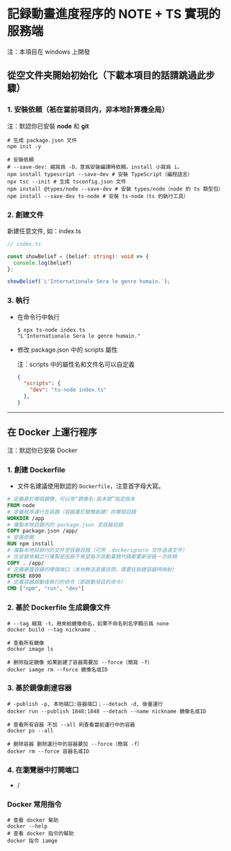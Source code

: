 # 記録動畫進度程序的 NOTE + TS 實現的服務端

注：本項目在 windows 上開發

## 從空文件夹開始初始化（下載本項目的話請跳過此步驟）

### 1. 安裝依頼（衹在當前項目内，非本地計算機全局）

注：默認你已安裝 **node** 和 **git**

```shell
# 生成 package.json 文件
npm init -y

# 安裝依頼
# --save-dev: 縮寫爲 -D，意爲安裝編譯時依頼。install 小寫爲 i。
npm install typescript --save-dev # 安裝 TypeScript（編程語言）
npx tsc --init # 生成 tsconfig.json 文件
npm install @types/node --save-dev # 安裝 types/node（node 的 ts 類型包）
npm install --save-dev ts-node # 安裝 ts-node（ts 的執行工具）

```

### 2. 創建文件

新建任意文件, 如：index.ts

```typescript
// index.ts

const showBelief = (belief: string): void => {
  console.log(belief)
};

showBelief(`L'Internationale Sera le genre humain.`);
```

### 3. 執行

- 在命令行中執行

    ```shell
    $ npx ts-node index.ts
    "L'Internationale Sera le genre humain."
    ```

- 修改 package.json 中的 scripts 屬性

  注：scripts 中的屬性名和文件名可以自定義

    ```json
    {
      "scripts": {
        "dev": "ts-node index.ts"
      },
    }
    ```

---

## 在 Docker 上運行程序

注：默認你已安裝 Docker

### 1. 創建 Dockerfile

- 文件名建議使用默認的 `Dockerfile`，注意首字母大寫。

```Dockerfile
# 定義基於哪個鏡像，可以用“鏡像名:版本號”指定版本
FROM node
# 定義程序運行在容器（容器基於鏡像創建）的哪個目録
WORKDIR /app
# 複製本地目録内的 package.json 至容器目録
COPY package.json /app/
# 安裝依頼
RUN npm install
# 複製本地目録内的文件至容器目録（可用 .dockerignore 文件過濾文件）
# 在安裝依賴之行複製是因爲不希望每次改動業務代碼都重新安裝一次依頼
COPY . /app/
# 定義暴露容器的哪個端口（本地無法直接訪問，需要在創建容器時映射）
EXPOSE 8090
# 定義容器啟動後執行的命令（即啟動項目的命令）
CMD ["npm", "run", "dev"]
```

### 2. 基於 Dockerfile 生成鏡像文件

```shell
# --tag 縮寫 -t，用來給鏡像命名，如果不命名則名字顯示爲 none
docker build --tag nickname .

# 查看所有鏡像
docker image ls

# 删除指定鏡像 如果創建了容器需要加 --force（簡寫 -f）
docker iamge rm --force 鏡像名或ID
```

### 3. 基於鏡像創䢖容器

```shell
# -publish -p, 本地端口:容器端口；--detach -d, 後臺運行
docker run --publish 1848:1848 --detach --name nickname 鏡像名或ID

# 查看所有容器 不加 --all 則查看當前運行中的容器
docker ps --all

# 删除容器 删除運行中的容器要加 --force（簡寫 -f）
docker rm --force 容器名或ID
```

### 4. 在瀏覽器中打開端口

- /

### Docker 常用指令

```shell
# 查看 docker 幫助
docker --help
# 查看 docker 指令的幫助
docker 指令 iamge 
```
